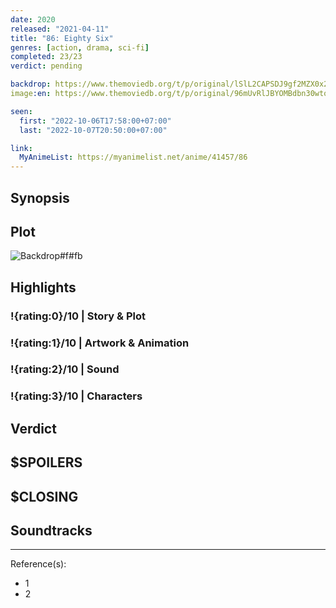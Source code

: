 ```yaml
---
date: 2020
released: "2021-04-11"
title: "86: Eighty Six"
genres: [action, drama, sci-fi]
completed: 23/23
verdict: pending

backdrop: https://www.themoviedb.org/t/p/original/lSlL2CAPSDJ9gf2MZX0x2u2inKX.jpg
image:en: https://www.themoviedb.org/t/p/original/96mUvRlJBYOMBdbn30wtoh7QrpY.jpg

seen:
  first: "2022-10-06T17:58:00+07:00"
  last: "2022-10-07T20:50:00+07:00"

link:
  MyAnimeList: https://myanimelist.net/anime/41457/86
---
```



## Synopsis

## Plot

![Backdrop#f#fb](https://www.themoviedb.org/t/p/original/8N2sxXuztrFbOeHh01M9HuUWeNw.jpg "Source: TMDB")

## Highlights

### !{rating:0}/10 | Story & Plot

### !{rating:1}/10 | Artwork & Animation

### !{rating:2}/10 | Sound

### !{rating:3}/10 | Characters

## Verdict

## $SPOILERS

## $CLOSING

## Soundtracks

***
Reference(s):

- 1
- 2
